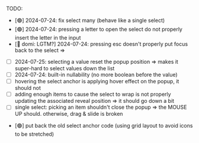 TODO:

- [🟢] 2024-07-24: fix select many (behave like a single select)
- [🟢] 2024-07-24: pressing a letter to open the select do not properly insert the letter in the input
- [🔶 domi: LGTM?] 2024-07-24: pressing esc doesn't properly put focus back to the select => 
- [ ] 2024-07-25: selecting a value reset the popup position => makes it super-hard to select values down the list
- [ ] 2024-07-24: built-in nullability (no more boolean before the value)
- [ ] hovering the select anchor is applying hover effect on the popup, it should not
- [ ] adding enough items to cause the select to wrap is not properly updating the associated reveal position => it should go down a bit
- [ ] single select: picking an item shouldn't close the popup => the MOUSE UP should. otherwise, drag & slide is broken
- [🟢] put back the old select anchor code (using grid layout to avoid icons to be stretched)